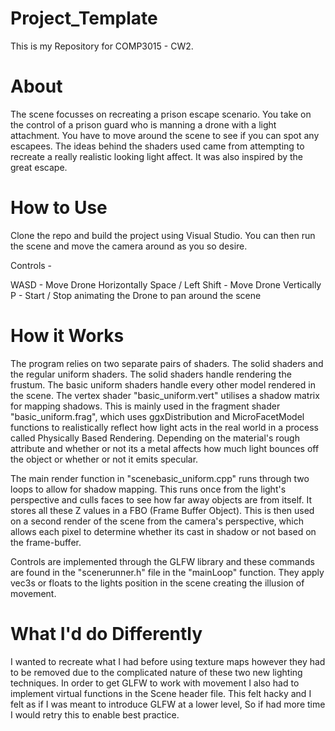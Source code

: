 # Project_Template

This is my Repository for COMP3015 - CW2.

# About

The scene focusses on recreating a prison escape scenario.
You take on the control of a prison guard who is manning a drone with a light attachment.
You have to move around the scene to see if you can spot any escapees.
The ideas behind the shaders used came from attempting to recreate a really realistic looking light affect.
It was also inspired by the great escape.

# How to Use

Clone the repo and build the project using Visual Studio.
You can then run the scene and move the camera around as you so desire.

Controls -

WASD - Move Drone Horizontally
Space / Left Shift - Move Drone Vertically
P - Start / Stop animating the Drone to pan around the scene

# How it Works

The program relies on two separate pairs of shaders. The solid shaders and the regular uniform shaders.
The solid shaders handle rendering the frustum. The basic uniform shaders handle every other model rendered
in the scene. The vertex shader "basic_uniform.vert" utilises a shadow matrix for mapping shadows.
This is mainly used in the fragment shader "basic_uniform.frag", which uses ggxDistribution and MicroFacetModel functions
to realistically reflect how light acts in the real world in a process called Physically Based Rendering.
Depending on the material's rough attribute and whether or not its a metal affects how much light bounces off
the object or whether or not it emits specular.

The main render function in "scenebasic_uniform.cpp" runs through two loops to allow for shadow mapping.
This runs once from the light's perspective and culls faces to see how far away objects are from itself. It stores all these
Z values in a FBO (Frame Buffer Object). This is then used on a second render of the scene from the camera's perspective,
which allows each pixel to determine whether its cast in shadow or not based on the frame-buffer.

Controls are implemented through the GLFW library and these commands are found in the "scenerunner.h" file in the "mainLoop" function.
They apply vec3s or floats to the lights position in the scene creating the illusion of movement.

# What I'd do Differently

I wanted to recreate what I had before using texture maps however they had to be removed
due to the complicated nature of these two new lighting techniques.
In order to get GLFW to work with movement I also had to implement virtual functions in the Scene header file.
This felt hacky and I felt as if I was meant to introduce GLFW at a lower level,
So if had more time I would retry this to enable best practice.
